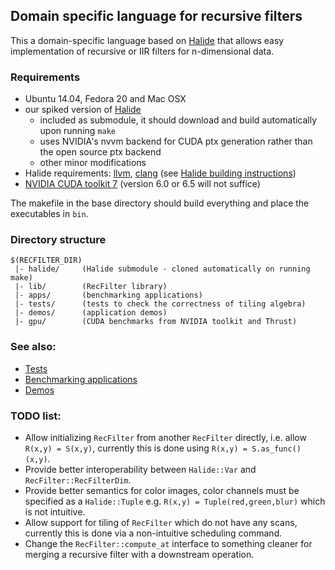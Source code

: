 ## Domain specific language for recursive filters

This a domain-specific language based on [Halide](http://halide-lang.org) that allows easy
implementation of recursive or IIR filters for n-dimensional data.

### Requirements
- Ubuntu 14.04, Fedora 20 and Mac OSX
- our spiked version of [Halide](https://github.com/gchauras/Halide)
    - included as submodule, it should download and build automatically upon running `make`
    - uses NVIDIA's nvvm backend for CUDA ptx generation rather than the open source ptx backend
    - other minor modifications
- Halide requirements: [llvm](http://llvm.org/), [clang](http://clang.llvm.org/) (see [Halide building instructions](https://github.com/halide/Halide))
- [NVIDIA CUDA toolkit 7](https://developer.nvidia.com/cuda-toolkit) (version 6.0 or 6.5 will not suffice)

The makefile in the base directory should build everything and place the executables in `bin`.

### Directory structure
```
$(RECFILTER_DIR)
 |- halide/     (Halide submodule - cloned automatically on running make)
 |- lib/        (RecFilter library)
 |- apps/       (benchmarking applications)
 |- tests/      (tests to check the correctness of tiling algebra)
 |- demos/      (application demos)
 |- gpu/        (CUDA benchmarks from NVIDIA toolkit and Thrust)
```

### See also:
- [Tests](https://github.com/mit-gfx/recfilter/tree/master/tests)
- [Benchmarking applications](https://github.com/mit-gfx/recfilter/tree/master/apps)
- [Demos](https://github.com/mit-gfx/recfilter/tree/master/demos)


### TODO list:
- Allow initializing ``RecFilter`` from another ``RecFilter`` directly, i.e.
allow ``R(x,y) = S(x,y)``, currently this is done using ``R(x,y) = S.as_func()(x,y)``.
- Provide better interoperability between ``Halide::Var`` and ``RecFilter::RecFilterDim``.
- Provide better semantics for color images, color channels must be specified
as a ``Halide::Tuple`` e.g. ``R(x,y) = Tuple(red,green,blur)`` which is not intuitive.
- Allow support for tiling of ``RecFilter`` which do not have any scans, currently
this is done via a non-intuitive scheduling command.
- Change the ``RecFilter::compute_at`` interface to something cleaner for merging
a recursive filter with a downstream operation.
